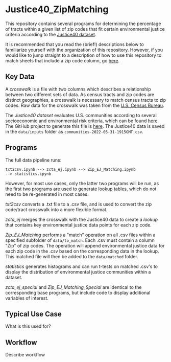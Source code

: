 # Justice40_ZipMatching

This repository contains several programs for determining the percentage of tracts within a given list of zip codes that fit certain environmental justice criteria according to the [Justice40 dataset](https://screeningtool.geoplatform.gov/en/methodology).

It is recommended that you read the (brief!) descriptions below to familiarize yourself with the organization of this repository. However, if you would like to jump straight to a description of how to use this repository to match sheets that include a zip code column, go [here](#workflow).

## Key Data

A <i>crosswalk</i> is a file with two columns which describes a relationship between two different sets of data. As census tracts and zip codes are distinct geographies, a crosswalk is necessary to match census tracts to zip codes. Raw data for the crosswalk was taken from the [U.S. Census Bureau](https://www2.census.gov/geo/docs/maps-data/data/rel/zcta_tract_rel_10.txt).

The <i>Justice40 dataset</i> evaluates U.S. communities according to several socioeconomic and environmental risk criteria, which can be found [here](https://screeningtool.geoplatform.gov/en/methodology). The GitHub project to generate this file is [here](https://github.com/usds/justice40-tool). The Justice40 data is saved in the <code>data/inputs</code> folder as <code>communities-2022-05-31-1915GMT.csv</code>.

## Programs

The full data pipeline runs:

<code>txt2csv.ipynb --> zcta_ej.ipynb --> Zip_EJ_Matching.ipynb --> statistics.ipynb</code>

However, for most use cases, only the latter two programs will be run, as the first two programs are used to generate lookup tables, which do not need to be re-generated in most cases.

<i>txt2csv</i> converts a .txt file to a .csv file, and is used to convert the zip code/tract crosswalk into a more flexible format.

<i>zcta_ej</i> merges the crosswalk with the Justice40 data to create a <i>lookup</i> that contains key environmental justice data points for each zip code.

<i>Zip_EJ_Matching</i> performs a "match" operation on all .csv files within a specified subfolder of <code>data/to_match</code>. Each .csv must contain a column "Zip" of zip codes. The operation will append environmental justice data for each zip code in the .csv based on the corresponding data in the lookup. This matched file will then be added to the <code>data/matched</code> folder.

<i>statistics</i> generates histograms and can run t-tests on matched .csv's to display the distribution of environmental justice communities within a dataset.

<i>zcta_ej_special</i> and <i>Zip_EJ_Matching_Special</i> are identical to the corresponding base programs, but include code to display additional variables of interest.

## Typical Use Case

What is this used for?

## Workflow

Describe workflow
